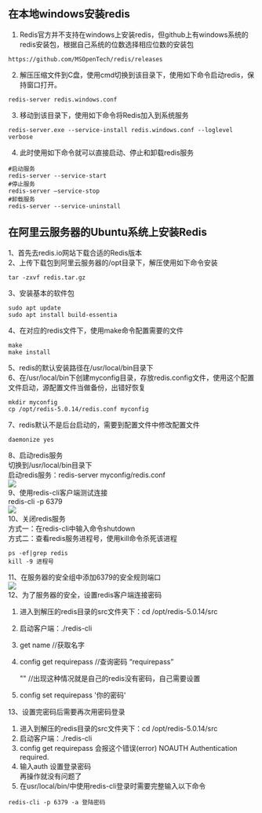 ## 在本地windows安装redis  
1. Redis官方并不支持在windows上安装redis，但github上有windows系统的redis安装包，根据自己系统的位数选择相应位数的安装包   
```
https://github.com/MSOpenTech/redis/releases
```
2. 解压压缩文件到C盘，使用cmd切换到该目录下，使用如下命令启动redis，保持窗口打开。   
```
redis-server redis.windows.conf
```
3. 移动到该目录下，使用如下命令将Redis加入到系统服务   
```
redis-server.exe --service-install redis.windows.conf --loglevel verbose
```
4. 此时使用如下命令就可以直接启动、停止和卸载redis服务   
```
#启动服务
redis-server --service-start
#停止服务
redis-server –service-stop
#卸载服务
redis-server --service-uninstall
```
## 在阿里云服务器的Ubuntu系统上安装Redis  
1、首先去redis.io网站下载合适的Redis版本  
2、上传下载包到阿里云服务器的/opt目录下，解压使用如下命令安装  
```
tar -zxvf redis.tar.gz
```
3、安装基本的软件包  
```
sudo apt update
sudo apt install build-essentia
```
4、在对应的redis文件下，使用make命令配置需要的文件  
```
make
make install
```
5、redis的默认安装路径在/usr/local/bin目录下  
6、在/usr/local/bin下创建myconfig目录，存放redis.config文件，使用这个配置文件启动，源配置文件当做备份，出错好恢复  
```
mkdir myconfig
cp /opt/redis-5.0.14/redis.conf myconfig
```
7、redis默认不是后台启动的，需要到配置文件中修改配置文件  
```
daemonize yes
```
8、启动redis服务  
切换到/usr/local/bin目录下  
启动redis服务：redis-server myconfig/redis.conf  
![](https://mrggz.oss-cn-hangzhou.aliyuncs.com/img/202205201140243.png?x-oss-process=style/null)  
9、使用redis-cli客户端测试连接  
redis-cli -p 6379  
![](https://mrggz.oss-cn-hangzhou.aliyuncs.com/img/202205201142395.png?x-oss-process=style/null)  
10、关闭redis服务  
方式一：在redis-cli中输入命令shutdown  
方式二：查看redis服务进程号，使用kill命令杀死该进程  
```
ps -ef|grep redis
kill -9 进程号
```
11、在服务器的安全组中添加6379的安全规则端口  
![](https://mrggz.oss-cn-hangzhou.aliyuncs.com/img/202205201200526.png?x-oss-process=style/null)   
12、为了服务器的安全，设置redis客户端连接密码  
1. 进入到解压的redis目录的src文件夹下：cd /opt/redis-5.0.14/src  
2. 启动客户端：./redis-cli  
3. get name //获取名字  
4. config get requirepass //查询密码
“requirepass”

   ""  //出现这种情况就是自己的redis没有密码，自己需要设置  
5. config set requirepass '你的密码'   

13、设置完密码后需要再次用密码登录  
1. 进入到解压的redis目录的src文件夹下：cd /opt/redis-5.0.14/src  
2. 启动客户端：./redis-cli  
3. config get requirepass
会报这个错误(error) NOAUTH Authentication required.  
4. 输入auth 设置登录密码  
再操作就没有问题了  
5. 在usr/local/bin/中使用redis-cli登录时需要完整输入以下命令  
```
redis-cli -p 6379 -a 登陆密码
```




